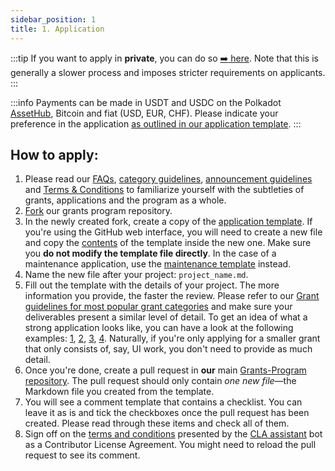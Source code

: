 ```yaml
---
sidebar_position: 1
title: 1. Application
---
```



:::tip
If you want to apply in **private**, you can do so [:arrow_right: here](https://docs.google.com/forms/d/e/1FAIpQLSfMfjiRmDQDRk-4OhNASM6BAKii7rz_B1jWtbCPkUh6N7M2ww/viewform). Note that this is generally a slower process and imposes stricter requirements on applicants.
:::

:::info
Payments can be made in USDT and USDC on the Polkadot [AssetHub](https://wiki.polkadot.network/docs/learn-assets), Bitcoin and fiat (USD, EUR, CHF). Please indicate your preference in the application [as outlined in our application template](https://github.com/w3f/Grants-Program/blob/master/applications/application-template.md?plain=1#L7).
:::


## How to apply:

   1. Please read our [FAQs](../faq.md), [category guidelines](../Support%20Docs/grant_guidelines_per_category.md), [announcement guidelines](../Support%20Docs/announcement-guidelines.md) and [Terms & Conditions](../Support%20Docs/T&Cs.md) to familiarize yourself with the subtleties of grants, applications and the program as a whole.
   2. [Fork](https://github.com/w3f/Grants-Program/fork) our grants program repository.
   3. In the newly created fork, create a copy of the [application template](https://github.com/w3f/Grants-Program/blob/master/applications/application-template.md). If you're using the GitHub web interface, you will need to create a new file and copy the [contents](https://raw.githubusercontent.com/w3f/Grants-Program/master/applications/application-template.md) of the template inside the new one. Make sure you **do not modify the template file directly**. In the case of a maintenance application, use the [maintenance template](https://github.com/w3f/Grants-Program/blob/master/maintenance/maintenance-template.md) instead.
   4. Name the new file after your project: `project_name.md`.
   5. Fill out the template with the details of your project. The more information you provide, the faster the review. Please refer to our [Grant guidelines for most popular grant categories](../Support%20Docs/grant_guidelines_per_category.md) and make sure your deliverables present a similar level of detail. To get an idea of what a strong application looks like, you can have a look at the following examples:  [1](https://github.com/w3f/Grants-Program/blob/master/applications/project_aurras_mvp_phase_1.md), [2](https://github.com/w3f/Grants-Program/blob/master/applications/project_bodhi.md), [3](https://github.com/w3f/Grants-Program/blob/master/applications/pontem.md), [4](https://github.com/w3f/Grants-Program/blob/master/applications/spartan_poc_consensus_module.md). Naturally, if you're only applying for a smaller grant that only consists of, say, UI work, you don't need to provide as much detail.
   6. Once you're done, create a pull request in **our** main [Grants-Program repository](https://github.com/w3f/Grant-Milestone-Delivery/blob/master/README.md). The pull request should only contain _one new file_—the Markdown file you created from the template.
   7. You will see a comment template that contains a checklist. You can leave it as is and tick the checkboxes once the pull request has been created. Please read through these items and check all of them.
   8. Sign off on the [terms and conditions](../Support%20Docs/T&Cs.md) presented by the [CLA assistant](https://github.com/claassistantio) bot as a Contributor License Agreement. You might need to reload the pull request to see its comment.
